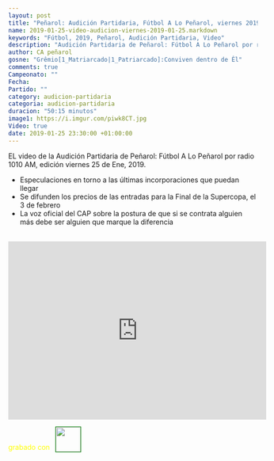 ```yaml
---
layout: post
title: "Peñarol: Audición Partidaria, Fútbol A Lo Peñarol, viernes 2019-01-25 por 1010 AM"
name: 2019-01-25-video-audicion-viernes-2019-01-25.markdown
keywords: "Fútbol, 2019, Peñarol, Audición Partidaria, Video"
description: "Audición Partidaria de Peñarol: Fútbol A Lo Peñarol por radio 1010 AM, edición del viernes 25 de Ene 2019"
author: CA peñarol
gosne: "Grêmio[1_Matriarcado|1_Patriarcado]:Conviven dentro de Êl"
comments: true
Campeonato: ""
Fecha:
Partido: ""
category: audicion-partidaria
categoria: audicion-partidaria
duracion: "50:15 minutos"
image1: https://i.imgur.com/piwk8CT.jpg
Video: true
date: 2019-01-25 23:30:00 +01:00:00
---
```

<!---
Campeonato: <span>{{ page.Campeonato }}</span><br>
Fecha: <span>{{ page.Fecha }}</span><br>
Encuentro: <span>{{ page.Partido }}</span><br>-->

EL video de la Audición Partidaria de Peñarol: Fútbol A Lo Peñarol por radio 1010 AM, edición viernes 25 de Ene, 2019.

  - Especulaciones en torno a las últimas incorporaciones que puedan llegar
  - Se difunden los precios de las entradas para la Final de la Supercopa, el 3 de febrero
  - La voz oficial del CAP sobre la postura de que si se contrata alguien más debe ser alguien que marque la diferencia


<br>

<iframe width="521" height="360" src="https://www.youtube.com/embed/MDLJ0537Es8" frameborder="0" allow="accelerometer; autoplay; encrypted-media; gyroscope; picture-in-picture" allowfullscreen></iframe>

<span style="color:yellow;">grabado con</span> <a href="http://ffmpeg.org"><img src="{{ site.url }}/images/ffmpeg.png" width="50px" style="border:1px solid green;vertical-align: sub;margin-left:7px;"></a>
